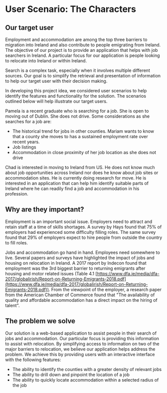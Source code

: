 
# User Scenario: The Characters

## Our target user

Employment and accommodation are among the top three barriers to migration into Ireland and also contribute to people emigrating from Ireland. The objective of our project is to provide an application that helps with job searchers in Ireland. A particular focus for our application is people looking to relocate into Ireland or within Ireland.

Search is a complex task, especially when it involves multiple different sources. Our goal is to simplify the retrieval and presentation of information to help our target user with their decision making.

In developing this project idea, we considered user scenarios to help identify the features and functionality for the solution. The scenarios outlined below will help illustrate our target users.

Pamela is a recent graduate who is searching for a job. She is open to moving out of Dublin. She does not drive. Some considerations as she searches for a job are:

- The historical trend for jobs in other counties. Mariam wants to know that a county she moves to has a sustained employment rate over recent years.
- Job listings
- Accommodation in close proximity of her job location as she does not drive

Chad is interested in moving to Ireland from US. He does not know much about job opportunities across Ireland nor does he know about job sites or accommodation sites. He is currently doing research for move. He is interested in an application that can help him identify suitable parts of Ireland where he can readily find a job and accommodation in his profession.

## Why are they important?

Employment is an important social issue. Employers need to attract and retain staff at a time of skills shortages. A survey by Hays found that 75% of employers had experienced some difficulty filling roles. The same survey found that 29% of employers expect to hire people from outside the country to fill roles.

Jobs and accommodation go hand in hand. Employees need somewhere to live. Several papers and surveys have highlighted the impact of jobs and housing on relocation in Ireland. A 2017 report by Indecon found that employment was the 3rd biggest barrier to returning emigrants after housing and motor related issues (Table 4.1 [https://www.dfa.ie/media/dfa-2017/globalirish/Report-on-Returning-Emigrants-2018.pdf](https://www.dfa.ie/media/dfa-2017/globalirish/Report-on-Returning-Emigrants-2018.pdf)). From the viewpoint of the employer, a research paper from the American Chamber of Commerce found that &quot;The availability of quality and affordable accommodation has a direct impact on the hiring of talent&quot;.

## The problem we solve

Our solution is a web-based application to assist people in their search of jobs and accommodation. Our particular focus is providing this information to assist with relocation. By simplifying access to information on two of the major barriers to relocation, we believe our application helps address the problem. We achieve this by providing users with an interactive interface with the following features:

- The ability to identify the counties with a greater density of relevant jobs
- The ability to drill down and pinpoint the location of a job
- The ability to quickly locate accommodation within a selected radius of the job
